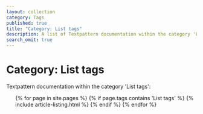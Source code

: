 ```yaml
---
layout: collection
category: Tags
published: true
title: "Category: List tags"
description: A list of Textpattern documentation within the category 'List tags'.
search_omit: true
---
```


# Category: List tags

Textpattern documentation within the category 'List tags':

<ol class="list--no-bullets">
    {% for page in site.pages %}
        {% if page.tags contains 'List tags' %}
            {% include article-listing.html %}
        {% endif %}
    {% endfor %}
</ol>
